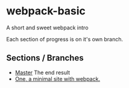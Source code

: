# webpack-basic
A short and sweet webpack intro

Each section of progress is on it's own branch.

## Sections / Branches

* [Master](https://github.com/forstaathletics/webpack-basic) The end result
* [One, a minimal site with webpack.](https://github.com/forstaathletics/webpack-basic/tree/one-get-started)

